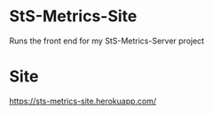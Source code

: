 # StS-Metrics-Site
Runs the front end for my StS-Metrics-Server project

# Site
https://sts-metrics-site.herokuapp.com/
